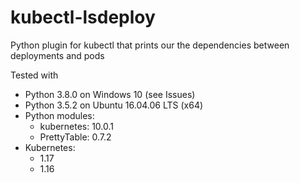 # kubectl-lsdeploy
Python plugin for kubectl that prints our the dependencies between deployments and pods

Tested with
  - Python 3.8.0 on Windows 10 (see Issues)
  - Python 3.5.2 on Ubuntu 16.04.06 LTS (x64)
  - Python modules:
    - kubernetes: 10.0.1
    - PrettyTable: 0.7.2
  - Kubernetes:
    - 1.17 
    - 1.16
